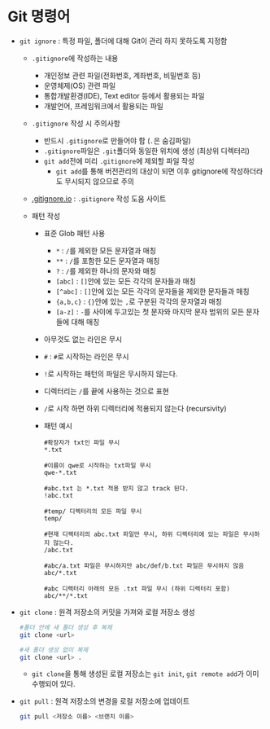 # Git 명령어

- `git ignore` : 특정 파일, 폴더에 대해 Git이 관리 하지 못하도록 지정함

  - `.gitignore`에 작성하는 내용
    - 개인정보 관련 파일(전화번호, 계좌번호, 비밀번호 등)
    - 운영체제(OS) 관련 파일
    - 통합개발환경(IDE), Text editor 등에서 활용되는 파일
    - 개발언어, 프레임워크에서 활용되는 파일
    
  - `.gitignore` 작성 시 주의사항
    - 반드시 `.gitignore`로 만들어야 함 (`.`은 숨김파일)
    - `.gitignore`파일은 `.git`폴더와 동일한 위치에 생성 (최상위 디렉터리)
    - `git add`전에 미리 `.gitignore`에 제외할 파일 작성
      - `git add`를 통해 버전관리의 대상이 되면 이후 gitignore에 작성하더라도 무시되지 않으므로 주의
  
  - [.gitignore.io](https://www.toptal.com/developers/gitignore) : `.gitignore` 작성 도움 사이트  
  
  - 패턴 작성
  
    - 표준 Glob 패턴 사용
      - `*` : `/`를 제외한 모든 문자열과 매칭
      - `**` : `/`를 포함한 모든 문자열과 매칭
      - `?` : `/`를 제외한 하나의 문자와 매칭
      - `[abc]` : `[]`안에 있는 모든 각각의 문자들과 매칭
      - `[^abc]` : `[]`안에 있는 모든 각각의 문자들을 제외한 문자들과 매칭
      - `{a,b,c}` : `{}`안에 있는 `,`로 구분된 각각의 문자열과 매칭
      - `[a-z]` : `-`를 사이에 두고있는 첫 문자와 마지막 문자 범위의 모든 문자들에 대해 매칭
  
    - 아무것도 없는 라인은 무시
    - `#` : `#`로 시작하는 라인은 무시
    - `!`로 시작하는 패턴의 파일은 무시하지 않는다.
    - 디렉터리는 `/`를 끝에 사용하는 것으로 표현
    - `/`로 시작 하면 하위 디렉터리에 적용되지 않는다 (recursivity)
  
    - 패턴 예시
  
      ```shell
      #확장자가 txt인 파일 무시
      *.txt
      
      #이름이 qwe로 시작하는 txt파일 무시
      qwe-*.txt
      
      #abc.txt 는 *.txt 적용 받지 않고 track 된다.
      !abc.txt
      
      #temp/ 디렉터리의 모든 파일 무시
      temp/
      
      #현재 디렉터리의 abc.txt 파일만 무시, 하위 디렉터리에 있는 파일은 무시하지 않는다.
      /abc.txt
      
      #abc/a.txt 파일은 무시하지만 abc/def/b.txt 파일은 무시하지 않음
      abc/*.txt
      
      #abc 디렉터리 아래의 모든 .txt 파일 무시 (하위 디렉터리 포함)
      abc/**/*.txt
      ```
  



- `git clone` : 원격 저장소의 커밋을 가져와 로컬 저장소 생성

  ```bash
  #폴더 안에 새 폴더 생성 후 복제
  git clone <url>
  
  #새 폴더 생성 없이 복제
  git clone <url> .
  ```

  - `git clone`을 통해 생성된 로컬 저장소는 `git init`, `git remote add`가 이미 수행되어 있다.



- `git pull` : 원격 저장소의 변경을 로컬 저장소에 업데이트

  ````bash
  git pull <저장소 이름> <브랜치 이름>
  ````













